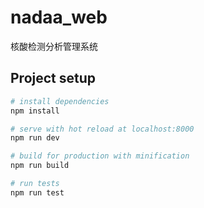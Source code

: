 # nadaa_web

核酸检测分析管理系统

## Project setup

``` bash
# install dependencies
npm install

# serve with hot reload at localhost:8000
npm run dev

# build for production with minification
npm run build

# run tests
npm run test

```